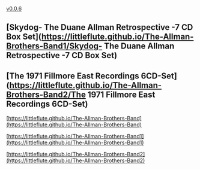 [v0.0.6](https://github.com/littleflute/The-Allman-Brothers-Band/edit/master/README.md)

## [Skydog- The Duane Allman Retrospective -7 CD Box Set](https://littleflute.github.io/The-Allman-Brothers-Band1/Skydog- The Duane Allman Retrospective -7 CD Box Set)

## [The 1971 Fillmore East Recordings 6CD-Set](https://littleflute.github.io/The-Allman-Brothers-Band2/The 1971 Fillmore East Recordings 6CD-Set)

[https://littleflute.github.io/The-Allman-Brothers-Band](https://littleflute.github.io/The-Allman-Brothers-Band)

[https://littleflute.github.io/The-Allman-Brothers-Band1](https://littleflute.github.io/The-Allman-Brothers-Band1)

[https://littleflute.github.io/The-Allman-Brothers-Band2](https://littleflute.github.io/The-Allman-Brothers-Band2)
